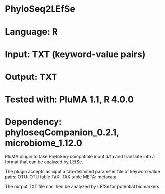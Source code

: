 # PhyloSeq2LEfSe
# Language: R
# Input: TXT (keyword-value pairs)
# Output: TXT
# Tested with: PluMA 1.1, R 4.0.0
# Dependency: phyloseqCompanion_0.2.1, microbiome_1.12.0

PluMA plugin to take PhyloSeq-compatible input data and translate
into a format that can be analyzed by LEfSe.

The plugin accepts as input a tab-delimited parameter file of keyword value pairs:
OTU: OTU table
TAX: TAX table
META: metadata

The output TXT file can then be analyzed by LEfSe for potential biomarkers
